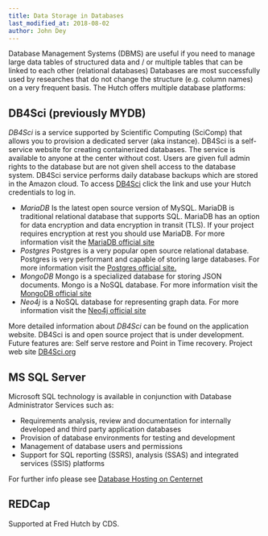 ```yaml
---
title: Data Storage in Databases
last_modified_at: 2018-08-02
author: John Dey
---
```


Database Management Systems (DBMS) are useful if you need to manage large data tables of structured data and / or multiple tables that can be linked to each other (relational databases)
Databases are most successfully used by researches that do not change the structure (e.g. column names) on a very frequent basis.
The Hutch offers multiple database platforms:

## DB4Sci  (previously MYDB)
_DB4Sci_ is a service supported by Scientific Computing (SciComp) that allows you to provision a dedicated server (aka instance).  DB4Sci is a self-service website for creating containerized databases. The service is available to anyone at the center without cost. Users are given full admin rights to the database but are not given shell access to the database system. DB4Sci service performs daily database backups which are stored in the Amazon cloud. 
To access [DB4Sci](https://mydb.fredhutch.org/) click the link and use your Hutch credentials to log in.

- _MariaDB_ Is the latest open source version of MySQL. MariaDB is traditional
relational database that supports SQL. MariaDB has an option
for data encryption and data encryption in transit (TLS).  If your project
requires encryption at rest you should use MariaDB. For more information
visit the [MariaDB official site](https://mariadb.org/)
- _Postgres_ Postgres is a very popular open source relational database.
Postgres is very performant and capable of storing large databases. For more information
visit the [Postgres official site.](https://www.postgresql.org)
- _MongoDB_ Mongo is a specialized database for storing JSON documents. Mongo
is a NoSQL database. For more information
visit the [MongoDB official site](https://mongodb.org)
- _Neo4j_ is a NoSQL database for representing graph data. For more information
visit the [Neo4j official site](https://neo4j.com)

More detailed information about _DB4Sci_ can be found on the application website. DB4Sci is and open source project that is under development.
Future features are: Self serve restore
and Point in Time recovery. Project web site [DB4Sci.org](https://db4sci.org) 

## MS SQL Server
Microsoft SQL technology is available in conjunction with Database Administrator Services such as:

- Requirements analysis, review and documentation for internally developed and third party application databases
- Provision of database environments for testing and development
- Management of database users and permissions
- Support for SQL reporting (SSRS), analysis (SSAS) and integrated services (SSIS) platforms

For further info please see [Database Hosting on Centernet](https://centernet.fredhutch.org/cn/u/center-it/services/database_hosting.html)

## REDCap
Supported at Fred Hutch by CDS.  

